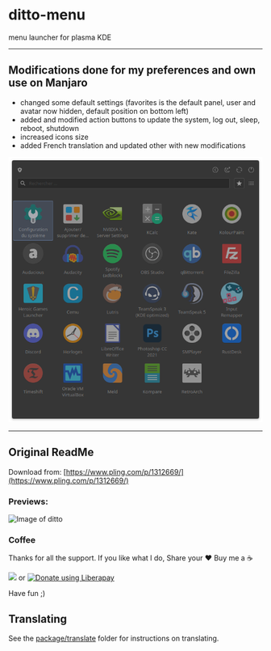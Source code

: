 # ditto-menu
menu launcher for plasma KDE

___

## Modifications done for my preferences and own use on Manjaro

- changed some default settings (favorites is the default panel, user and avatar now hidden, default position on bottom left)
- added and modified action buttons to update the system, log out, sleep, reboot, shutdown
- increased icons size
- added French translation and updated other with new modifications

![Screenshot_20230509_230208](https://github.com/Zorrototo/dittoMenuKDE/blob/main/Screenshot_20230509_230208.png?raw=true)

___


## Original ReadMe

Download from: [https://www.pling.com/p/1312669/](https://www.pling.com/p/1312669/)

### Previews: 

![Image of ditto](https://github.com/adhec/dittoMenuKDE/blob/main/preview.jpg)

### Coffee

Thanks for all the support. If you like what I do,
Share your ❤️ Buy me a ☕

[<img src="https://www.paypalobjects.com/webstatic/en_US/i/buttons/PP_logo_h_100x26.png"  style="width:72px;">](https://www.paypal.com/cgi-bin/webscr?cmd=_s-xclick&hosted_button_id=V9Q8MK9CKSQW8&source=url)  or  [<img alt="Donate using Liberapay" src="https://liberapay.com/assets/widgets/donate.svg">](https://liberapay.com/_adhe_/donate)

Have fun ;)


## Translating

See the [package/translate](package/translate) folder for instructions on translating.
